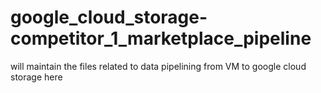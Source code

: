 # google_cloud_storage-competitor_1_marketplace_pipeline
will maintain the files related to data pipelining from VM to google cloud storage here
